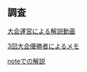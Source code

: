 ## 調査

[大会運営による解説動画](https://www.youtube.com/watch?v=Xhuum9e_EMQ&ab_channel=SIGNATE)

[3回大会優勝者によるメモ](/documents/sukisuki_review.md)

[noteでの解説](https://qiita.com/key353/items/79a6f7b674dd1ce515cc)